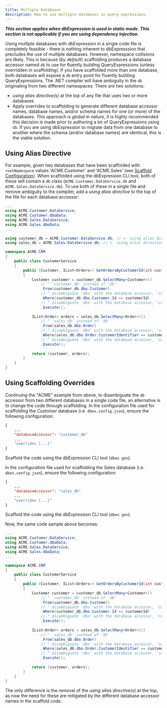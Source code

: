 ```yaml
---
title: Multiple Databases
description: How to use multiple databases in query expressions.
---
```


***This section applies when dbExpression is used in static mode.  This section is not applicable if you are using dependency injection***.

Using multiple databases with dbExpression in a single code file is completely feasible - there is nothing inherent to dbExpresssion that precludes the use of multiple databases.  However, namespace collisions are likely.  This is because (*by default*) scaffolding produces a database accessor named ```db``` to use for fluently building QueryExpressions (unless overridden in scaffolding).  If you have scaffolded more than one database, both databases will expose a ```db``` entry point for fluently building QueryExpressions.  The .NET compiler will have ambiguity in the ```db``` originating from two different namespaces.  There are two solutions:
* *using alias directive(s)* at the top of any file that uses two or more databases
* Apply overrides to scaffolding to generate different database accessor names, database names, and/or schema names for one (or more) of the databases.  *This approach is global in nature*, it is highly recommended this decision is made prior to authoring a lot of QueryExpressions using ```db```.  If you are using dbExpression to migrate data from one database to another where the schema (and/or database names) are identical, this is the viable solution.

## Using Alias Directive
For example, given two databases that have been scaffolded with ```rootNamespace``` values 'ACME.Customer' and 'ACME.Sales' (see [Scaffold Configuration](/advanced-scaffolding/scaffolding-configuration)).  When scaffolded using the dbExpression CLI tool, both of these will contain a ```db``` class (```ACME.Customer.DataService.db``` and ```ACME.Sales.DataService.db```).  To use both of these in a single file and remove ambiguity to the compiler, add a *using alias directive* to the top of the file for each database accessor:

```csharp
...
using ACME.Customer.DataService;
using ACME.Customer.dboData;
using ACME.Sales.DataService;
using ACME.Sales.dboData;
...

using customer_db = ACME.Customer.DataService.db; // <- using alias directive for 'Customer' database accessor
using sales_db = ACME.Sales.DataService.db; // <- using alias directive for 'Sales' database accessor

namespace ACME.CRM
{
    public class CustomerService
    {
        public (Customer, IList<Orders>) GetOrdersByCustomerId(int customerId)
        {
            Customer customer = customer_db.SelectMany<Customer>()  
				// ^ 'customer_db' instead of 'db'
                .From(customer_db.dbo.Customer)  
				// ^ disambiguate 'dbo' with the database accessor, 'customer_db'
                .Where(customer_db.dbo.Customer.Id == customerId)  
				// ^ disambiguate 'dbo' with the database accessor, 'customer_db'
                .Execute();
                
            IList<Order> orders = sales_db.SelectMany<Order>())  
				// ^ 'sales_db' instead of 'db'
                .From(sales_db.dbo.Order)  
				// ^ disambiguate 'dbo' with the database accessor, 'sales_db'
                .Where(sales_db.dbo.Order.CustomerIdentifier == customer.Identifier)  
				// ^ disambiguate 'dbo' with the database accessor, 'sales_db'
                .Execute();
                
            return (customer, orders);
        }
    }
}
```

## Using Scaffolding Overrides
Continuing the "ACME" example from above, to disambiguate the ```db``` accessor from two different databases in a single code file, an alternative is to change the code through scaffolding.  In the configuration file used for scaffolding the *Customer* database (i.e. ```dbex.config.json```), ensure the following configuration:
```json
{
    ...
    "databaseAccessor": "customer_db"
    ...
    "overrides [...]"
}
```
Scaffold the code using the dbExpression CLI tool (```dbex gen```).

In the configuration file used for scaffolding the *Sales* database (i.e. ```dbex.config.json```), ensure the following configuration:
```json
{
    ...
    "databaseAccessor": "sales_db"
    ...
    "overrides [...]"
}
```
Scaffold the code using the dbExpression CLI tool (```dbex gen```).

Now, the same code sample above becomes:
```csharp
...
using ACME.Customer.DataService;
using ACME.Customer.dboData;
using ACME.Sales.DataService;
using ACME.Sales.dboData;
...

namespace ACME.CRM
{
    public class CustomerService
    {
        public (Customer, IList<Orders>) GetOrdersByCustomerId(int customerId)
        {
            Customer customer = customer_db.SelectMany<Customer>()  
				// ^ 'customer_db' instead of 'db'
                .From(customer_db.dbo.Customer)  
				// ^ disambiguate 'dbo' with the database accessor, 'customer_db'
                .Where(customer_db.dbo.Customer.Id == customerId)  
				// ^ disambiguate 'dbo' with the database accessor, 'customer_db'
                .Execute();
                
            IList<Order> orders = sales_db.SelectMany<Order>())  
				// ^ 'sales_db' instead of 'db'
                .From(sales_db.dbo.Order)  
				// ^ disambiguate 'dbo' with the database accessor, 'sales_db'
                .Where(sales_db.dbo.Order.CustomerIdentifier == customer.Identifier)  
				// ^ disambiguate 'dbo' with the database accessor, 'sales_db'
                .Execute();
                
            return (customer, orders);
        }
    }
}
```

The only difference is the removal of the *using alias directive(s)* at the top, as now the need for these are mitigated by the different database accessor names in the scaffold code.